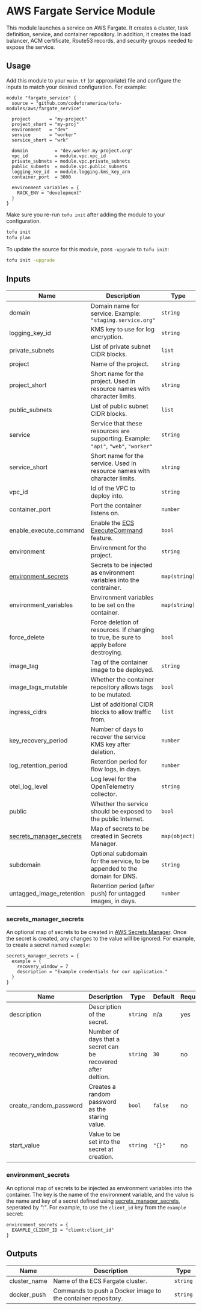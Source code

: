 # AWS Fargate Service Module

This module launches a service on AWS Fargate. It creates a cluster, task
definition, service, and container repository. In addition, it creates the load
balancer, ACM certificate, Route53 records, and security groups needed to expose
the service.

## Usage

Add this module to your `main.tf` (or appropriate) file and configure the inputs
to match your desired configuration. For example:

```hcl
module "fargate_service" {
  source = "github.com/codeforamerica/tofu-modules/aws/fargate_service"

  project       = "my-project"
  project_short = "my-proj"
  environment   = "dev"
  service       = "worker"
  service_short = "wrk"

  domain          = "dev.worker.my-project.org"
  vpc_id          = module.vpc.vpc_id
  private_subnets = module.vpc.private_subnets
  public_subnets  = module.vpc.public_subnets
  logging_key_id  = module.logging.kms_key_arn
  container_port  = 3000

  environment_variables = {
    RACK_ENV = "development"
  }
}
```

Make sure you re-run `tofu init` after adding the module to your configuration.

```bash
tofu init
tofu plan
```

To update the source for this module, pass `-upgrade` to `tofu init`:

```bash
tofu init -upgrade
```

## Inputs

| Name                      | Description                                                                           | Type          | Default    | Required |
|---------------------------|---------------------------------------------------------------------------------------|---------------|------------|----------|
| domain                    | Domain name for service. Example: `"staging.service.org"`                             | `string`      | n/a        | yes      |
| logging_key_id            | KMS key to use for log encryption.                                                    | `string`      | n/a        | yes      |
| private_subnets           | List of private subnet CIDR blocks.                                                   | `list`        | n/a        | yes      |
| project                   | Name of the project.                                                                  | `string`      | n/a        | yes      |
| project_short             | Short name for the project. Used in resource names with character limits.             | `string`      | n/a        | yes      |
| public_subnets            | List of public subnet CIDR blocks.                                                    | `list`        | n/a        | yes      |
| service                   | Service that these resources are supporting. Example: `"api"`, `"web"`, `"worker"`    | `string`      | n/a        | yes      |
| service_short             | Short name for the service. Used in resource names with character limits.             | `string`      | n/a        | yes      |
| vpc_id                    | Id of the VPC to deploy into.                                                         | `string`      | n/a        | yes      |
| container_port            | Port the container listens on.                                                        | `number`      | `80`       | no       |
| enable_execute_command    | Enable the [ECS ExecuteCommand][ecs-exec] feature.                                    | `bool`        | `false`    | no       |
| environment               | Environment for the project.                                                          | `string`      | `"dev"`    | no       |
| [environment_secrets]     | Secrets to be injected as environment variables into the contrainer.                  | `map(string)` | `{}`       | no       |
| environment_variables     | Environment variables to be set on the container.                                     | `map(string)` | `{}`       | no       |
| force_delete              | Force deletion of resources. If changing to true, be sure to apply before destroying. | `bool`        | `false`    | no       |
| image_tag                 | Tag of the container image to be deployed.                                            | `string`      | `"latest"` | no       |
| image_tags_mutable        | Whether the container repository allows tags to be mutated.                           | `bool`        | `false`    | no       |
| ingress_cidrs             | List of additional CIDR blocks to allow traffic from.                                 | `list`        | `[]`       | no       |
| key_recovery_period       | Number of days to recover the service KMS key after deletion.                         | `number`      | `30`       | no       |
| log_retention_period      | Retention period for flow logs, in days.                                              | `number`      | `30`       | no       |
| otel_log_level            | Log level for the OpenTelemetry collector.                                            | `string`      | `"info"`   | no       |
| public                    | Whether the service should be exposed to the public Internet.                         | `bool`        | `false`    | no       |
| [secrets_manager_secrets] | Map of secrets to be created in Secrets Manager.                                      | `map(object)` | `{}`       | no       |
| subdomain                 | Optional subdomain for the service, to be appended to the domain for DNS.             | `string`      | `""`       | no       |
| untagged_image_retention  | Retention period (after push) for untagged images, in days.                           | `number`      | `14`       | no       |

### secrets_manager_secrets

An optional map of secrets to be created in [AWS Secrets
Manager][secrets-manager]. Once the secret is created, any changes to the value
will be ignored. For example, to create a secret named `example`:

```hcl
secrets_manager_secrets = {
  example = {
    recovery_window = 7
    description = "Example credentials for our application."
  }
}
```

| Name                   | Description                                                  | Type     | Default | Required |
|------------------------|--------------------------------------------------------------|----------|---------|----------|
| description            | Description of the secret.                                   | `string` | n/a     | yes      |
| recovery_window        | Number of days that a secret can be recovered after deltion. | `string` | `30`    | no       |
| create_random_password | Creates a random password as the staring value.              | `bool`   | `false` | no       |
| start_value            | Value to be set into the secret at creation.                 | `string` | `"{}"`  | no       |

### environment_secrets

An optional map of secrets to be injected as environment variables into the
container. The key is the name of the environment variable, and the value is the
name and key of a secret defined using [secrets_manager_secrets], seperated by
":". For example, to use the `client_id` key from the `example` secret:

```hcl
environment_secrets = {
  EXAMPLE_CLIENT_ID = "client:client_id"
}
```

## Outputs

| Name         | Description                                                  | Type     |
|--------------|--------------------------------------------------------------|----------|
| cluster_name | Name of the ECS Fargate cluster.                             | `string` |
| docker_push  | Commands to push a Docker image to the container repository. | `string` |

[ecs-exec]: https://docs.aws.amazon.com/AmazonECS/latest/developerguide/ecs-exec.html
[environment_secrets]: #environment_secrets
[secrets-manager]: https://docs.aws.amazon.com/secretsmanager/latest/userguide/intro.html
[secrets_manager_secrets]: #secrets_manager_secrets
